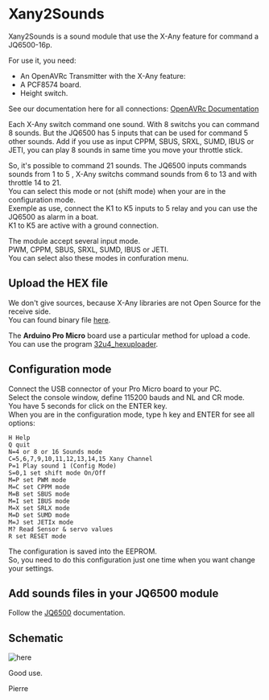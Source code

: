 # Xany2Sounds

Xany2Sounds is a sound module that use the X-Any feature for command a JQ6500-16p.

For use it, you need:
- An OpenAVRc Transmitter with the X-Any feature:
- A PCF8574 board.
- Height switch.

See our documentation here for all connections:
[OpenAVRc Documentation](https://github.com/Ingwie/OpenAVRc_Dev/tree/V3/documentation/Compilez%20votre%20FW%20OpenAVRc_V3.pdf)

Each X-Any switch command one sound.
With 8 switchs you can command 8 sounds.
But the JQ6500 has 5 inputs that can be used for command 5 other sounds.
Add if you use as input CPPM, SBUS, SRXL, SUMD, IBUS or JETI, you can play 8 sounds in same time you move your throttle stick.

So, it's possible to command 21 sounds.
The JQ6500 inputs commands sounds from 1 to 5 , X-Any switchs command sounds from 6 to 13 and with throttle 14 to 21.  
You can select this mode or not (shift mode) when your are in the configuration mode.  
Exemple as use, connect the K1 to K5 inputs to 5 relay and you can use the JQ6500 as alarm in a boat.  
K1 to K5 are active with a ground connection.  

The module accept several input mode.  
PWM, CPPM, SBUS, SRXL, SUMD, IBUS or JETI.  
You can select also these modes in confuration menu.  

## Upload the HEX file
We don't give sources, because X-Any libraries are not Open Source for the receive side.   
You can found binary file [here](https://github.com/Ingwie/OpenAVRc_Hw/tree/V3/Xany2Sounds/Firmware).  

The **Arduino Pro Micro** board use a particular method for upload a code.  
You can use the program [32u4_hexuploader](https://github.com/uriba107/32u4_hexuploader).

## Configuration mode
Connect the USB connector of your Pro Micro board to your PC.  
Select the console window, define 115200 bauds and NL and CR mode.  
You have 5 seconds for click on the ENTER key.  
When you are in the configuration mode, type h key and ENTER for see all options:  

	 
	H Help  
	Q quit  
	N=4 or 8 or 16 Sounds mode  
	C=5,6,7,9,10,11,12,13,14,15 Xany Channel  
	P=1 Play sound 1 (Config Mode)  
	S=0,1 set shift mode On/Off  
	M=P set PWM mode  
	M=C set CPPM mode  
	M=B set SBUS mode  
	M=I set IBUS mode  
	M=X set SRLX mode  
	M=D set SUMD mode  
	M=J set JETIx mode  
	M? Read Sensor & servo values  
	R set RESET mode   	 
	 

The configuration is saved into the EEPROM.  
So, you need to do this configuration just one time when you want change your settings.

## Add sounds files in your JQ6500 module  
Follow the [JQ6500](https://sparks.gogo.co.nz/jq6500/index.html) documentation.

## Schematic
![here](https://github.com/Ingwie/OpenAVRc_Hw/tree/V3/Xany2Sounds/Xany2Sounds.jpg)

Good use.

Pierre


